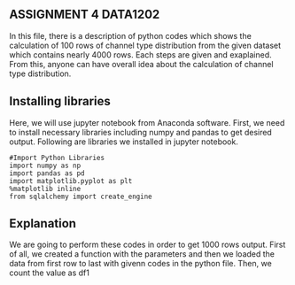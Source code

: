 ## ASSIGNMENT 4 DATA1202
In this file, there is a description of python codes which shows the calculation of 100 rows of channel type distribution from the given dataset which contains nearly 4000 rows. Each steps are given and exaplained. From this, anyone can have overall idea about the calculation of channel type distribution.

## Installing libraries
Here, we will use jupyter notebook from Anaconda software. First, we need to install necessary libraries including numpy and pandas to get desired output. Following are libraries we installed in jupyter notebook.
```
#Import Python Libraries
import numpy as np
import pandas as pd
import matplotlib.pyplot as plt
%matplotlib inline
from sqlalchemy import create_engine
```

## Explanation
We are going to perform these codes in order to get 1000 rows output. First of all, we created a function with the parameters and then we loaded the data from first row to last with givenn codes in the python file. Then, we count the value as df1 
